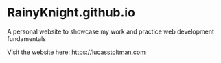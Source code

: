 # RainyKnight.github.io
A personal website to showcase my work and practice web development fundamentals

Visit the website here: 
https://lucasstoltman.com
